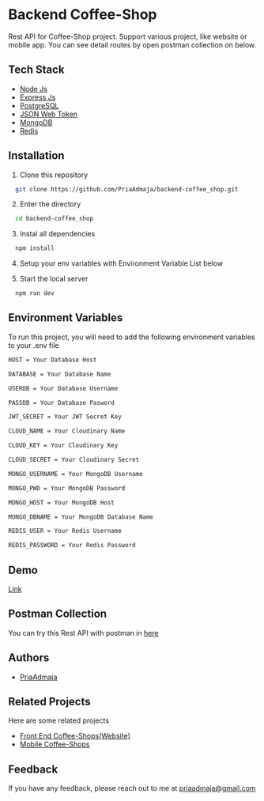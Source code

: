 
# Backend Coffee-Shop

Rest API for Coffee-Shop project. Support various project, like website or mobile app. You can see detail routes by open postman collection on below.

## Tech Stack

- [Node Js](https://nodejs.org/) 
- [Express Js](https://expressjs.com/)
- [PostgreSQL](https://www.postgresql.org/)
- [JSON Web Token](https://jwt.io/)
- [MongoDB](https://www.mongodb.com/)
- [Redis](https://redis.io/)


## Installation

1. Clone this repository

```bash
  git clone https://github.com/PriaAdmaja/backend-coffee_shop.git
```
2. Enter the directory
```bash
  cd backend-coffee_shop
```
3. Instal all dependencies
```bash
  npm install
```
4. Setup your env variables with Environment Variable List below

6. Start the local server
```bash
  npm run dev
```
## Environment Variables

To run this project, you will need to add the following environment variables to your .env file

```bash
HOST = Your Database Host

DATABASE = Your Database Name

USERDB = Your Database Username

PASSDB = Your Database Pasword

JWT_SECRET = Your JWT Secret Key

CLOUD_NAME = Your Cloudinary Name

CLOUD_KEY = Your Cloudinary Key

CLOUD_SECRET = Your Cloudinary Secret

MONGO_USERNAME = Your MongoDB Username

MONGO_PWD = Your MongoDB Password

MONGO_HOST = Your MongoDB Host

MONGO_DBNAME = Your MongoDB Database Name

REDIS_USER = Your Redis Username

REDIS_PASSWORD = Your Redis Password
```

## Demo

 [Link](https://backend-coffee-shop.vercel.app/)

## Postman Collection

You can try this Rest API with postman in [here](https://elements.getpostman.com/redirect?entityId=23660749-247a04f3-95e7-48ec-b5e0-bdcba2f17e0f&entityType=collection)


## Authors

- [PriaAdmaja](https://github.com/PriaAdmaja)

## Related Projects

Here are some related projects

- [Front End Coffee-Shops(Website) ](https://github.com/PriaAdmaja/client-coffee-shop-react)
- [Mobile Coffee-Shops](https://github.com/PriaAdmaja/mobile-coffee-shop)

## Feedback

If you have any feedback, please reach out to me at priaadmaja@gmail.com

